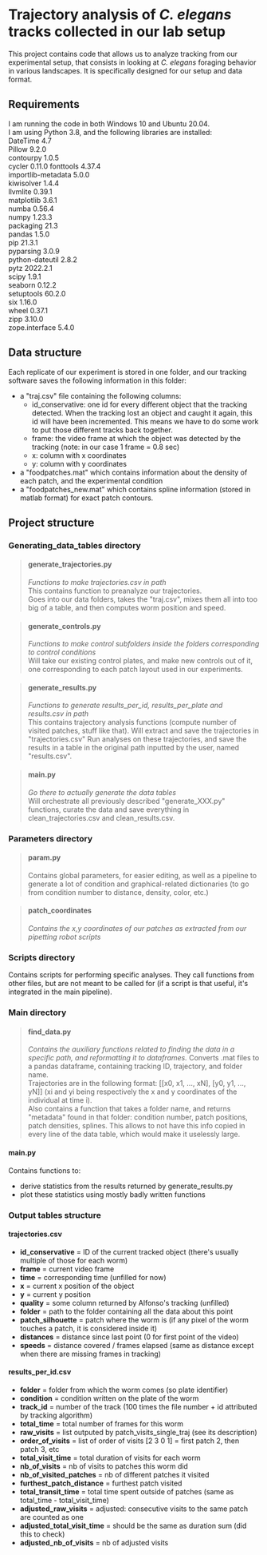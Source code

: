 # Trajectory analysis of _C. elegans_ tracks collected in our lab setup
This project contains code that allows us to analyze tracking from our experimental setup, that consists in looking at
_C. elegans_ foraging behavior in various landscapes. It is specifically designed for our setup and data format.

## Requirements
I am running the code in both Windows 10 and Ubuntu 20.04.  
I am using Python 3.8, and the following libraries are installed:  
DateTime 4.7  	
Pillow	9.2.0  
contourpy	1.0.5  
cycler	0.11.0
fonttools	4.37.4  
importlib-metadata	5.0.0  
kiwisolver	1.4.4  
llvmlite	0.39.1  
matplotlib	3.6.1  
numba	0.56.4  
numpy	1.23.3  
packaging	21.3  
pandas	1.5.0  
pip	21.3.1  
pyparsing	3.0.9  
python-dateutil	2.8.2  
pytz	2022.2.1  
scipy	1.9.1  
seaborn	0.12.2  
setuptools	60.2.0  
six	1.16.0  
wheel	0.37.1  
zipp	3.10.0  
zope.interface	5.4.0

## Data structure

Each replicate of our experiment is stored in one folder, and our tracking software saves the 
following information in this folder:
- a "traj.csv" file containing the following columns:
  - id_conservative: one id for every different object that the tracking detected. When the tracking lost an object and 
caught it again, this id will have been incremented. This means we have to do some work to put those different tracks back together.
  - frame: the video frame at which the object was detected by the tracking (note: in our case 1 frame = 0.8 sec)
  - x: column with x coordinates
  - y: column with y coordinates
- a "foodpatches.mat" which contains information about the density of each patch, and the experimental condition
- a "foodpatches_new.mat" which contains spline information (stored in matlab format) for exact patch contours. 


## Project structure

### Generating_data_tables directory
> #### generate_trajectories.py
> _Functions to make trajectories.csv in path_  
This contains function to preanalyze our trajectories.  
Goes into our data folders, takes the "traj.csv", mixes them all
into too big of a table, and then computes worm position and 
speed.

> #### generate_controls.py
> _Functions to make control subfolders inside the folders 
> corresponding to control conditions_  
> Will take our existing control plates, and make new controls out of it, one corresponding to each patch
layout used in our experiments.

>#### generate_results.py
> _Functions to generate results_per_id, results_per_plate and
> results.csv in path_  
> This contains trajectory analysis functions (compute number of visited patches, stuff like that). 
Will extract and save the trajectories in "trajectories.csv"
Run analyses on these trajectories, and save the results in a table in the original path inputted by the user, named "results.csv".

> #### main.py
> _Go there to actually generate the data tables_  
> Will orchestrate all previously described "generate_XXX.py" 
> functions, curate the data and save everything in
> clean_trajectories.csv and clean_results.csv.

### Parameters directory
> #### param.py
> Contains global parameters, for easier editing, as well as a pipeline
to generate a lot of condition and graphical-related dictionaries 
(to go from condition number to distance, density, color, etc.)

> #### patch_coordinates
>_Contains the x,y coordinates of our patches as extracted from 
our pipetting robot scripts_

### Scripts directory
Contains scripts for performing specific analyses.
They call functions from other files, but are not meant to be called
for (if a script is that useful, it's integrated in the main pipeline).

### Main directory
>#### find_data.py
>_Contains the auxiliary functions related to finding the data in a specific path, and reformatting it to dataframes._
Converts .mat files to a pandas dataframe, containing tracking ID, trajectory, and folder name.  
Trajectories are in the following format: [[x0, x1, ..., xN], [y0, y1, ..., yN]] (xi and yi being respectively the x and y coordinates 
of the individual at time i).  
Also contains a function that takes a folder name, and returns "metadata" found in that folder:
condition number, patch positions, patch densities, splines. This allows to not have this info copied in every line of the data
table, which would make it uselessly large.

#### main.py 
Contains functions to:
- derive statistics from the results returned by generate_results.py
- plot these statistics using mostly badly written functions

### Output tables structure
#### trajectories.csv

- **id_conservative** = ID of the current tracked object (there's usually multiple of those for each worm)
- **frame** = current video frame
- **time** = corresponding time (unfilled for now)
- **x** = current x position of the object
- **y** = current y position
- **quality** = some column returned by Alfonso's tracking (unfilled)
- **folder** = path to the folder containing all the data about this point
- **patch_silhouette** = patch where the worm is (if any pixel of the worm touches a patch, it is considered inside it) 
- **distances** = distance since last point (0 for first point of the video)
- **speeds** = distance covered / frames elapsed (same as distance except when there are missing frames in tracking)

#### results_per_id.csv

- **folder** = folder from which the worm comes (so plate identifier)  
- **condition** = condition written on the plate of the worm  
- **track_id** = number of the track (100 times the file number + id attributed by tracking algorithm)  
- **total_time** = total number of frames for this worm  
- **raw_visits** = list outputed by patch_visits_single_traj (see its description)  
- **order_of_visits** = list of order of visits [2 3 0 1] = first patch 2, then patch 3, etc  
- **total_visit_time** = total duration of visits for each worm  
- **nb_of_visits** = nb of visits to patches this worm did  
- **nb_of_visited_patches** = nb of different patches it visited  
- **furthest_patch_distance** = furthest patch visited  
- **total_transit_time** = total time spent outside of patches (same as total_time - total_visit_time)  
- **adjusted_raw_visits** = adjusted: consecutive visits to the same patch are counted as one  
- **adjusted_total_visit_time** = should be the same as duration sum (did this to check)  
- **adjusted_nb_of_visits** = nb of adjusted visits  

